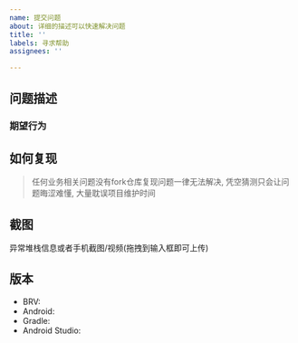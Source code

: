```yaml
---
name: 提交问题
about: 详细的描述可以快速解决问题
title: ''
labels: 寻求帮助
assignees: ''

---
```


## 问题描述

### 期望行为

## 如何复现

> 任何业务相关问题没有fork仓库复现问题一律无法解决, 凭空猜测只会让问题晦涩难懂, 大量耽误项目维护时间


## 截图

异常堆栈信息或者手机截图/视频(拖拽到输入框即可上传)

## 版本
- BRV:
- Android:
- Gradle: 
- Android Studio:

